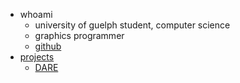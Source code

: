 ---
---

- whoami
  - university of guelph student, computer science
  - graphics programmer
  - [github](https://github.com/DannyDoesGraphics)
- [projects](./categories/projects)
  - [DARE](./dare)
